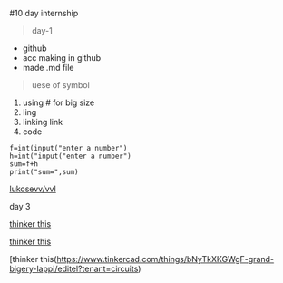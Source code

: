 #10 day internship
>day-1
- github
- acc making in github
- made .md file 
> uese of symbol
1. using # for big size
2. ling
3. linking link
4. code
```
f=int(input("enter a number")
h=int("input("enter a number")
sum=f+h
print("sum=",sum)
```
[lukosevv/vvl](https://github.com/lukosevv/vvl)

day 3

[thinker this](https://www.tinkercad.com/things/8uIxXHKhopy-amazing-stantia/editel?tenant=circuits)

[thinker this](https://www.tinkercad.com/things/adxwkp20WCi-smooth-elzing/editel?tenant=circuits)

[thinker this(https://www.tinkercad.com/things/bNyTkXKGWgF-grand-bigery-lappi/editel?tenant=circuits)
